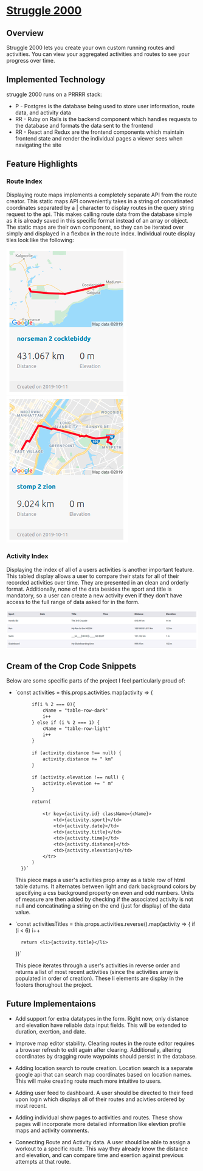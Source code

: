 <!-- This README would normally document whatever steps are necessary to get the
application up and running.

Things you may want to cover:

* Ruby version

* System dependencies

* Configuration

* Database creation

* Database initialization

* How to run the test suite

* Services (job queues, cache servers, search engines, etc.)

* Deployment instructions

* ... -->

# [Struggle 2000](https://struggle2000.herokuapp.com/)

## Overview

Struggle 2000 lets you create your own custom running routes and activities.
You can view your aggregated activities and routes to see your progress over time.

## Implemented Technology

struggle 2000 runs on a PRRRR stack:

* P - Postgres is the database being used to store user information, route data, and activity data  
* RR - Ruby on Rails is the backend component which handles requests to the database and formats the data sent to the frontend  
* RR - React and Redux are the frontend components which maintain frontend state and render the individual pages a viewer sees when navigating the site  

## Feature Highlights


### Route Index

Displaying route maps implements a completely separate API from the route creator. This static maps API
conveniently takes in a string of concatinated coordinates separated by a | character to display routes
in the query string request to the api.  This makes calling route data from the database simple as it
is already saved in this specific format instead of an array or object.  The static maps are their own
component, so they can be iterated over simply and displayed in a flexbox in the route index.  Individual
route display tiles look like the following:  

![](app/assets/images/norseman2cocklebiddy.png)
![](app/assets/images/stomp2zion.png)

### Activity Index

Displaying the index of all of a users activities is another important feature.  This tabled display allows
a user to compare their stats for all of their recorded activities over time.  They are presented in an clean
and orderly format.  Additionally, none of the data besides the sport and title is mandatory, so a user can create
a new activity even if they don't have access to the full range of data asked for in the form.

![](app/assets/images/activities_table.png)

## Cream of the Crop Code Snippets

Below are some specific parts of the project I feel particularly proud of:  

* `const activities = this.props.activities.map(activity => {
            
            if(i % 2 === 0){
                cName = "table-row-dark"
                i++
            } else if (i % 2 === 1) {
                cName = "table-row-light"
                i++
            }
            
            if (activity.distance !== null) {
                activity.distance += " km"
            }
            
            if (activity.elevation !== null) {
                activity.elevation += " m"
            }

            return(
                
                <tr key={activity.id} className={cName}>
                    <td>{activity.sport}</td>
                    <td>{activity.date}</td>
                    <td>{activity.title}</td>
                    <td>{activity.time}</td>
                    <td>{activity.distance}</td>
                    <td>{activity.elevation}</td>
                </tr>
            )
        })`  
    This piece maps a user's activities prop array as a table row of html table datums.
    It alternates between light and dark background colors by specifying a css background property
    on even and odd numbers.  Units of measure are then added by checking if the associated activity
    is not null and concatinating a string on the end (just for display) of the data value.

* `const activitiesTitles = this.props.activities.reverse().map(activity => {
        if (i < 6)
        i++

        return <li>{activity.title}</li>
    })`  

    This piece iterates through a user's activities in reverse order and returns
    a list of most recent activities (since the activities array is populated in order
    of creation).  These li elements are display in the footers thorughout the project.

## Future Implementaions

* Add support for extra datatypes in the form.  Right now, only distance and elevation have
reliable data input fields.  This will be extended to duration, exertion, and date.

* Improve map editor stability.  Clearing routes in the route editor requires a browser
refresh to edit again after clearing.  Additionally, altering coordinates by dragging route waypoints should persist
in the database.

* Adding location search to route creation.  Location search is a separate google api that
can search map coordinates based on location names.  This will make creating route much more
intuitive to users.

* Adding user feed to dashboard.  A user should be directed to their feed upon login which
displays all of their routes and acivties ordered by most recent.

* Adding individual show pages to activities and routes.  These show pages will incorporate
more detailed information like elevtion profile maps and activity comments.

* Connecting Route and Activity data.  A user should be able to assign a workout to a specific route.
This way they already know the distance and elevation, and can compare time and exertion against previous
attempts at that route.